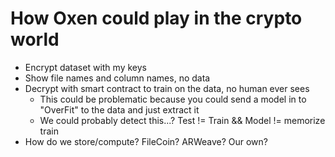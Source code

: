 # How Oxen could play in the crypto world

- Encrypt dataset with my keys
- Show file names and column names, no data
- Decrypt with smart contract to train on the data, no human ever sees
    - This could be problematic because you could send a model in to "OverFit" to the data and just extract it
    - We could probably detect this...? Test != Train && Model != memorize train
- How do we store/compute? FileCoin? ARWeave? Our own?
